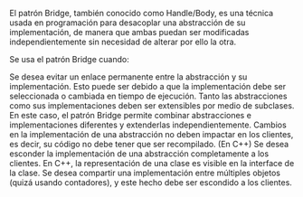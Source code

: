 El patrón Bridge, también conocido como Handle/Body, es una técnica usada en programación para desacoplar una abstracción de su implementación, de manera que ambas puedan ser modificadas independientemente sin necesidad de alterar por ello la otra.

Se usa el patrón Bridge cuando:

Se desea evitar un enlace permanente entre la abstracción y su implementación. Esto puede ser debido a que la implementación debe ser seleccionada o cambiada en tiempo de ejecución.
Tanto las abstracciones como sus implementaciones deben ser extensibles por medio de subclases. En este caso, el patrón Bridge permite combinar abstracciones e implementaciones diferentes y extenderlas independientemente.
Cambios en la implementación de una abstracción no deben impactar en los clientes, es decir, su código no debe tener que ser recompilado.
(En C++) Se desea esconder la implementación de una abstracción completamente a los clientes. En C++, la representación de una clase es visible en la interface de la clase.
Se desea compartir una implementación entre múltiples objetos (quizá usando contadores), y este hecho debe ser escondido a los clientes.
